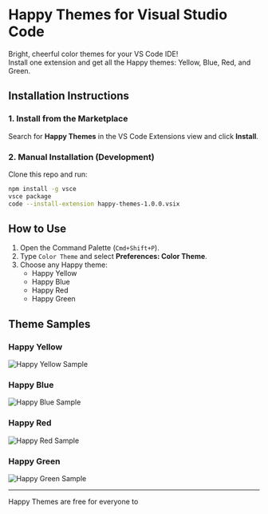 # Happy Themes for Visual Studio Code

Bright, cheerful color themes for your VS Code IDE!  
Install one extension and get all the Happy themes: Yellow, Blue, Red, and Green.

## Installation Instructions

### 1. Install from the Marketplace

Search for **Happy Themes** in the VS Code Extensions view and click **Install**.

### 2. Manual Installation (Development)

Clone this repo and run:

```bash
npm install -g vsce
vsce package
code --install-extension happy-themes-1.0.0.vsix
```

## How to Use

1. Open the Command Palette (`Cmd+Shift+P`).
2. Type `Color Theme` and select **Preferences: Color Theme**.
3. Choose any Happy theme:  
   - Happy Yellow  
   - Happy Blue  
   - Happy Red  
   - Happy Green  

## Theme Samples

### Happy Yellow

![Happy Yellow Sample](samples/happy-yellow-sample.png)

### Happy Blue

![Happy Blue Sample](samples/happy-blue-sample.png)

### Happy Red

![Happy Red Sample](samples/happy-red-sample.png)

### Happy Green

![Happy Green Sample](samples/happy-green-sample.png)

---

Happy Themes are free for everyone to